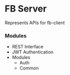 # FB Server

Represents APIs for fb-client

### Modules

- REST Interface
- JWT Authentication
- Modules
    - Auth
    - Common